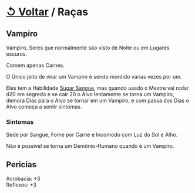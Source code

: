 # [↺ Voltar](../Raças.md) / Raças

## Vampiro

Vampiro, Seres que normalmente são visto de Noite ou em Lugares escuros.

Comem apenas Carnes.

O Único jeito de virar um Vampiro é sendo mordido varias vezes por um.

Eles tem a Habilidade [Sugar Sangue](./Habilidades/Sugar-Sangue.md), mas quando usado o Mestre vai rodar d20 em segredo e se cair 20 o Alvo lentamente se torna um Vampiro, demora Dias para o Alvo se tornar em um Vampiro, e com passa dos Dias o Alvo começa a sentir sintomas.

### Sintomas

Sede por Sangue, Fome por Carne e Incomodo com Luz do Sol e Alho.

Não é possivel se torna um Demônio-Humano quando é um Vampiro.

## Pericias

Acrobacia: +3  
Reflexos: +3
